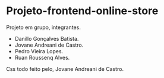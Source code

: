 # Projeto-frontend-online-store

Projeto em grupo, integrantes.

- Danillo Gonçalves Batista.
- Jovane Andreani de Castro.
- Pedro Vieira Lopes.
- Ruan Roussenq Alves.

Css todo feito pelo, Jovane Andreani de Castro.
